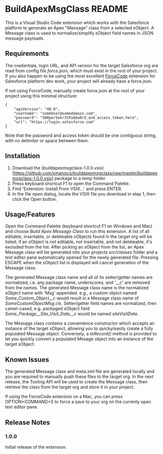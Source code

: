 # BuildApexMsgClass README

This is a Visual Studio Code extension which works with the Salesforce platform to generate an Apex "Message" class from a selected sObject.  A Message class is used to normalize/simplify sObject field names in JSON message payloads.

## Requirements

The credentials, login URL, and API version for the target Salesforce org are read from config file *force.json*, which must exist in the root of your project.  If you also happen to be using the most excellent [ForceCode](https://github.com/celador/ForceCode) extension for Salesforce platform dev work, your project will already have a force.json. 

If not using ForceCode, manually create force.json at the root of your project using this minimal structure:

```
{
	"apiVersion": "40.0",
	"username": "someUser@somedomain.com",
	"password": "S00perSekr3tPa$$w0rd_and_access_token_here",
	"url": "https://login.salesforce.com"
}
```
Note that the password and access token should be one contiguous string, with no delimiter or space between them.

## Installation

1. Download the (buildapexmsgclass-1.0.0.vsix)[https://github.com/smaniscs/buildapexmsgclass/raw/master/buildapexmsgclass-1.0.0.vsix] package to a temp folder.
2. Press keyboard shortcut F1 to open the Command Palette.
3. Find 'Extension: Install From VSIX...' and press ENTER.
4. In the file open dialog,  locate the VSIX file you download in step 1, then click the Open button.

## Usage/Features

Open the Command Palette (keyboard shortcut F1 on Windows and Mac) and choose *Build Apex Message Class* to run this extension.  A list of all editable, insertable, or deleteable sObjects found in the target org will be listed;  if an sObject is not editable, not insertable, and not deleteable,  it's excluded from the list.  After picking an sObject from the list,  an Apex Message class will be generated into your projects *src/classes* folder and a text editor pane automatically opened for the newly generated file.  Pressing ESCAPE when the sObject list is displayed will cancel generation of the Message class.

The generated Message class name and all of its setter/getter names are normalized, i.e. any package name, underscores, and '__c' are removed from the names. The generated Message class name is the normalized sObject name with 'Msg' appended.  e.g., a custom object named *Some_Custom_Object__c*  would result in a Message class name of *SomeCustomObjectMsg.cls*.  Setter/getter field names are normalized, then camel-cased,  e.g. packaged sObject field *Some_Package__Site_Visit_Date__c* would be named *siteVisitDate*.

The Message class contains a convenience constructor which accepts an instance of the target sObject, allowing you to quicky/easily create a fully populated Message object.  Conversely, a *toRecord()* method is provided to let you quickly convert a populated Mesage object into an instance of the target sObject.

## Known Issues

The generated Message class and meta.xml file are generated locally and you are required to manually push these files to the target org.  In the next release, the Tooling API will be used to create the Message class, then retrieve the class from the target org and store it in your project.  

If using the ForceCode extension on a Mac, you can press OPTION+COMMAND+S to force a save to your org on the currenly open text editor pane.

## Release Notes

### 1.0.0

Initial release of the extension.